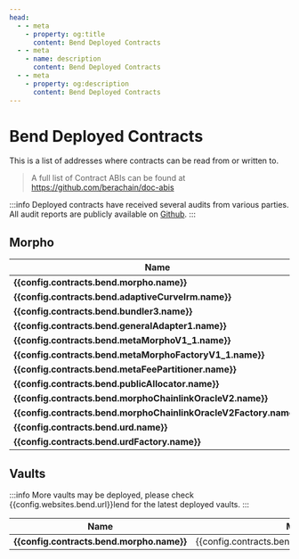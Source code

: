 ```yaml
---
head:
  - - meta
    - property: og:title
      content: Bend Deployed Contracts
  - - meta
    - name: description
      content: Bend Deployed Contracts
  - - meta
    - property: og:description
      content: Bend Deployed Contracts
---
```


<script setup>
  import config from '@berachain/config/constants.json';
</script>

# Bend Deployed Contracts

This is a list of addresses where contracts can be read from or written to.

> A full list of Contract ABIs can be found at https://github.com/berachain/doc-abis

:::info
Deployed contracts have received several audits from various parties. All audit reports are publicly available on [Github](https://github.com/berachain/security-audits).
:::

## Morpho

| Name                                                                                                                                          | Mainnet Address                                                                                                                                                                                                                                                                                  | ABI |
| --------------------------------------------------------------------------------------------------------------------------------------------- | ------------------------------------------------------------------------------------------------------------------------------------------------------------------------------------------------------------------------------------------------------------------------------------------------ | --- |
| **<a :href="config.contracts.bend.morpho.docsUrl">{{config.contracts.bend.morpho.name}}</a>**                                                 | <a target="_blank" :href="config.websites.berascan.url + 'address/' + config.contracts.bend.morpho.address.berachainMainnet + '?utm_source=' + config.websites.docsBend.utmSource">{{config.contracts.bend.morpho.address.berachainMainnet}}</a>                                                 | N/A |
| **<a :href="config.contracts.bend.adaptiveCurveIrm.docsUrl">{{config.contracts.bend.adaptiveCurveIrm.name}}</a>**                             | <a target="_blank" :href="config.websites.berascan.url + 'address/' + config.contracts.bend.adaptiveCurveIrm.address.berachainMainnet + '?utm_source=' + config.websites.docsBend.utmSource">{{config.contracts.bend.adaptiveCurveIrm.address.berachainMainnet}}</a>                             | N/A |
| **<a :href="config.contracts.bend.bundler3.docsUrl">{{config.contracts.bend.bundler3.name}}</a>**                                             | <a target="_blank" :href="config.websites.berascan.url + 'address/' + config.contracts.bend.bundler3.address.berachainMainnet + '?utm_source=' + config.websites.docsBend.utmSource">{{config.contracts.bend.bundler3.address.berachainMainnet}}</a>                                             | N/A |
| **<a :href="config.contracts.bend.generalAdapter1.docsUrl">{{config.contracts.bend.generalAdapter1.name}}</a>**                               | <a target="_blank" :href="config.websites.berascan.url + 'address/' + config.contracts.bend.generalAdapter1.address.berachainMainnet + '?utm_source=' + config.websites.docsBend.utmSource">{{config.contracts.bend.generalAdapter1.address.berachainMainnet}}</a>                               | N/A |
| **<a :href="config.contracts.bend.metaMorphoV1_1.docsUrl">{{config.contracts.bend.metaMorphoV1_1.name}}</a>**                                 | <a target="_blank" :href="config.websites.berascan.url + 'address/' + config.contracts.bend.metaMorphoV1_1.address.berachainMainnet + '?utm_source=' + config.websites.docsBend.utmSource">{{config.contracts.bend.metaMorphoV1_1.address.berachainMainnet}}</a>                                 | N/A |
| **<a :href="config.contracts.bend.metaMorphoFactoryV1_1.docsUrl">{{config.contracts.bend.metaMorphoFactoryV1_1.name}}</a>**                   | <a target="_blank" :href="config.websites.berascan.url + 'address/' + config.contracts.bend.metaMorphoFactoryV1_1.address.berachainMainnet + '?utm_source=' + config.websites.docsBend.utmSource">{{config.contracts.bend.metaMorphoFactoryV1_1.address.berachainMainnet}}</a>                   | N/A |
| **<a :href="config.contracts.bend.metaFeePartitioner.docsUrl">{{config.contracts.bend.metaFeePartitioner.name}}</a>**                         | <a target="_blank" :href="config.websites.berascan.url + 'address/' + config.contracts.bend.metaFeePartitioner.address.berachainMainnet + '?utm_source=' + config.websites.docsBend.utmSource">{{config.contracts.bend.metaFeePartitioner.address.berachainMainnet}}</a>                         | N/A |
| **<a :href="config.contracts.bend.publicAllocator.docsUrl">{{config.contracts.bend.publicAllocator.name}}</a>**                               | <a target="_blank" :href="config.websites.berascan.url + 'address/' + config.contracts.bend.publicAllocator.address.berachainMainnet + '?utm_source=' + config.websites.docsBend.utmSource">{{config.contracts.bend.publicAllocator.address.berachainMainnet}}</a>                               | N/A |
| **<a :href="config.contracts.bend.morphoChainlinkOracleV2.docsUrl">{{config.contracts.bend.morphoChainlinkOracleV2.name}}</a>**               | <a target="_blank" :href="config.websites.berascan.url + 'address/' + config.contracts.bend.morphoChainlinkOracleV2.address.berachainMainnet + '?utm_source=' + config.websites.docsBend.utmSource">{{config.contracts.bend.morphoChainlinkOracleV2.address.berachainMainnet}}</a>               | N/A |
| **<a :href="config.contracts.bend.morphoChainlinkOracleV2Factory.docsUrl">{{config.contracts.bend.morphoChainlinkOracleV2Factory.name}}</a>** | <a target="_blank" :href="config.websites.berascan.url + 'address/' + config.contracts.bend.morphoChainlinkOracleV2Factory.address.berachainMainnet + '?utm_source=' + config.websites.docsBend.utmSource">{{config.contracts.bend.morphoChainlinkOracleV2Factory.address.berachainMainnet}}</a> | N/A |
| **<a :href="config.contracts.bend.urd.docsUrl">{{config.contracts.bend.urd.name}}</a>**                                                       | <a target="_blank" :href="config.websites.berascan.url + 'address/' + config.contracts.bend.urd.address.berachainMainnet + '?utm_source=' + config.websites.docsBend.utmSource">{{config.contracts.bend.urd.address.berachainMainnet}}</a>                                                       | N/A |
| **<a :href="config.contracts.bend.urdFactory.docsUrl">{{config.contracts.bend.urdFactory.name}}</a>**                                         | <a target="_blank" :href="config.websites.berascan.url + 'address/' + config.contracts.bend.urdFactory.address.berachainMainnet + '?utm_source=' + config.websites.docsBend.utmSource">{{config.contracts.bend.urdFactory.address.berachainMainnet}}</a>                                         | N/A |

## Vaults

:::info
More vaults may be deployed, please check <a target="_blank" :href="config.websites.bend.url + '?utm_source=' + config.websites.docsBend.utmSource">{{config.websites.bend.url}}lend</a> for the latest deployed vaults.
:::

| Name                                                                                          | Mainnet Address                                                                                                                                                                                                                                  | ABI |
| --------------------------------------------------------------------------------------------- | ------------------------------------------------------------------------------------------------------------------------------------------------------------------------------------------------------------------------------------------------ | --- |
| **<a :href="config.contracts.bend.morpho.docsUrl">{{config.contracts.bend.morpho.name}}</a>** | <a target="_blank" :href="config.websites.berascan.url + 'address/' + config.contracts.bend.morpho.address.berachainMainnet + '?utm_source=' + config.websites.docsBend.utmSource">{{config.contracts.bend.morpho.address.berachainMainnet}}</a> | N/A |

